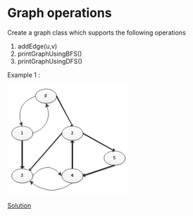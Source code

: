 # Graph operations

Create a graph class which supports the following operations
1. addEdge(u,v)  
2. printGraphUsingBFS()  
3. printGraphUsingDFS()  

Example 1 : 

![Sample](GraphSample.jpg)



[Solution](./src/Graph.java)